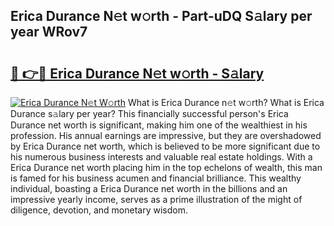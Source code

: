 ## Erica Durance N𝚎t w𝚘rth - Part-uDQ S𝚊lary per year WRov7

# <h2><a href="http://gc021fx.nevu.top/?p=Erica+Durance">🔗 👉🔴 Erica Durance N𝚎t w𝚘rth - S𝚊lary</a></h2>

[![Erica Durance N𝚎t W𝚘rth](https://i.imgur.com/Oavwk0R.jpeg)](http://gc021fx.nevu.top/?p=Erica+Durance)
What is Erica Durance n𝚎t w𝚘rth? What is Erica Durance s𝚊lary per year?
This financially successful person's Erica Durance net worth is significant, making him one of the wealthiest in his profession. His annual earnings are impressive, but they are overshadowed by Erica Durance net worth, which is believed to be more significant due to his numerous business interests and valuable real estate holdings. With a Erica Durance net worth placing him in the top echelons of wealth, this man is famed for his business acumen and financial brilliance. This wealthy individual, boasting a Erica Durance net worth in the billions and an impressive yearly income, serves as a prime illustration of the might of diligence, devotion, and monetary wisdom.
